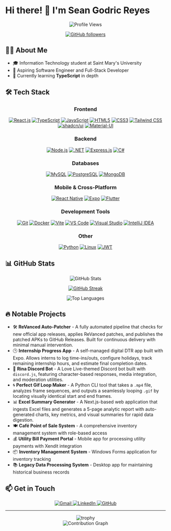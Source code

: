 # Hi there! 👋 I'm Sean Godric Reyes

<div align="center">
  <img src="https://komarev.com/ghpvc/?username=PizzaSpark&style=flat-square&color=blue" alt="Profile Views"/>
  
  [![GitHub followers](https://img.shields.io/github/followers/PizzaSpark?label=Follow&style=social)](https://github.com/PizzaSpark)
</div>

## 🧑‍💻 About Me

- 🎓 Information Technology student at Saint Mary's University
- 💼 Aspiring Software Engineer and Full-Stack Developer
- 🌱 Currently learning **TypeScript** in depth

## 🛠️ Tech Stack

<div align="center">
  <h3>Frontend</h3>
  <p>
    <a href="#"><img src="https://img.shields.io/badge/React-20232A?style=for-the-badge&logo=react&logoColor=61DAFB" alt="React.js"/></a>
    <a href="#"><img src="https://img.shields.io/badge/TypeScript-007ACC?style=for-the-badge&logo=typescript&logoColor=white" alt="TypeScript"/></a>
    <a href="#"><img src="https://img.shields.io/badge/JavaScript-F7DF1E?style=for-the-badge&logo=javascript&logoColor=black" alt="JavaScript"/></a>
    <a href="#"><img src="https://img.shields.io/badge/HTML5-E34F26?style=for-the-badge&logo=html5&logoColor=white" alt="HTML5"/></a>
    <a href="#"><img src="https://img.shields.io/badge/CSS3-1572B6?style=for-the-badge&logo=css3&logoColor=white" alt="CSS3"/></a>
    <a href="#"><img src="https://img.shields.io/badge/Tailwind_CSS-38B2AC?style=for-the-badge&logo=tailwind-css&logoColor=white" alt="Tailwind CSS"/></a>
    <a href="#"><img src="https://img.shields.io/badge/shadcn/ui-000000?style=for-the-badge&logo=shadcnui&logoColor=white" alt="shadcn/ui"/></a>
    <a href="#"><img src="https://img.shields.io/badge/Material--UI-0081CB?style=for-the-badge&logo=material-ui&logoColor=white" alt="Material-UI"/></a>
  </p>
  
  <h3>Backend</h3>
  <p>
    <a href="#"><img src="https://img.shields.io/badge/Node.js-43853D?style=for-the-badge&logo=node.js&logoColor=white" alt="Node.js"/></a>
    <a href="#"><img src="https://img.shields.io/badge/.NET-5C2D91?style=for-the-badge&logo=.net&logoColor=white" alt=".NET"/></a>
    <a href="#"><img src="https://img.shields.io/badge/Express.js-404D59?style=for-the-badge&logo=express&logoColor=white" alt="Express.js"/></a>
    <a href="#"><img src="https://img.shields.io/badge/C%23-239120?style=for-the-badge&logo=c-sharp&logoColor=white" alt="C#"/></a>
  </p>
  
  <h3>Databases</h3>
  <p>
    <a href="#"><img src="https://img.shields.io/badge/MySQL-005C84?style=for-the-badge&logo=mysql&logoColor=white" alt="MySQL"/></a>
    <a href="#"><img src="https://img.shields.io/badge/PostgreSQL-316192?style=for-the-badge&logo=postgresql&logoColor=white" alt="PostgreSQL"/></a>
    <a href="#"><img src="https://img.shields.io/badge/MongoDB-4EA94B?style=for-the-badge&logo=mongodb&logoColor=white" alt="MongoDB"/></a>
  </p>
  
  <h3>Mobile & Cross-Platform</h3>
  <p>
    <a href="#"><img src="https://img.shields.io/badge/React_Native-20232A?style=for-the-badge&logo=react&logoColor=61DAFB" alt="React Native"/></a>
    <a href="#"><img src="https://img.shields.io/badge/Expo-000020?style=for-the-badge&logo=expo&logoColor=white" alt="Expo"/></a>
    <a href="#"><img src="https://img.shields.io/badge/Flutter-02569B?style=for-the-badge&logo=flutter&logoColor=white" alt="Flutter"/></a>
  </p>
  
  <h3>Development Tools</h3>
  <p>
    <a href="#"><img src="https://img.shields.io/badge/GIT-E44C30?style=for-the-badge&logo=git&logoColor=white" alt="Git"/></a>
    <a href="#"><img src="https://img.shields.io/badge/Docker-2496ED?style=for-the-badge&logo=docker&logoColor=white" alt="Docker"/></a>
    <a href="#"><img src="https://img.shields.io/badge/Vite-646CFF?style=for-the-badge&logo=vite&logoColor=white" alt="Vite"/></a>
    <a href="#"><img src="https://img.shields.io/badge/VS_Code-007ACC?style=for-the-badge&logo=visual-studio-code&logoColor=white" alt="VS Code"/></a>
    <a href="#"><img src="https://img.shields.io/badge/Visual_Studio-5C2D91?style=for-the-badge&logo=visual-studio&logoColor=white" alt="Visual Studio"/></a>
    <a href="#"><img src="https://img.shields.io/badge/IntelliJ_IDEA-000000?style=for-the-badge&logo=intellij-idea&logoColor=white" alt="IntelliJ IDEA"/></a>
  </p>
  
  <h3>Other</h3>
  <p>
    <a href="#"><img src="https://img.shields.io/badge/Python-3776AB?style=for-the-badge&logo=python&logoColor=white" alt="Python"/></a>
    <a href="#"><img src="https://img.shields.io/badge/Linux-FCC624?style=for-the-badge&logo=linux&logoColor=black" alt="Linux"/></a>
    <a href="#"><img src="https://img.shields.io/badge/JWT-000000?style=for-the-badge&logo=JSON%20web%20tokens&logoColor=white" alt="JWT"/></a>
  </p>
</div>

## 📊 GitHub Stats

<div align="center">
  <img src="https://github-readme-stats.vercel.app/api?username=PizzaSpark&show_icons=true&theme=radical" alt="GitHub Stats" />
  
  [![GitHub Streak](https://github-readme-streak-stats-eight.vercel.app/?user=PizzaSpark&theme=radical&hide_border=false)](https://git.io/streak-stats)
  
  <img src="https://github-readme-stats.vercel.app/api/top-langs/?username=PizzaSpark&layout=compact&theme=radical" alt="Top Languages" />
</div>

## 🔥 Notable Projects

- 🛠️ **ReVanced Auto-Patcher** - A fully automated pipeline that checks for new official app releases, applies ReVanced patches, and publishes the patched APKs to GitHub Releases. Built for continuous delivery with minimal manual intervention.
- 🕒 **Internship Progress App** - A self-managed digital DTR app built with Expo. Allows interns to log time-ins/outs, configure holidays, track remaining internship hours, and estimate final completion dates.
- 🤖 **Rina Discord Bot** - A Love Live-themed Discord bot built with `discord.js`, featuring character-based responses, media integration, and moderation utilities.
- 🌀 **Perfect Gif Loop Maker** -  A Python CLI tool that takes a `.mp4` file, analyzes frame sequences, and outputs a seamlessly looping `.gif` by locating visually identical start and end frames.
- 📊 **Excel Summary Generator** - A Next.js-based web application that ingests Excel files and generates a 5-page analytic report with auto-generated charts, key metrics, and visual summaries for rapid data digestion.
- 🍽️ **Café Point of Sale System** - A comprehensive inventory management system with role-based access
- 💰 **Utility Bill Payment Portal** - Mobile app for processing utility payments with Xendit integration
- 📦 **Inventory Management System** - Windows Forms application for inventory tracking
- 📚 **Legacy Data Processing System** - Desktop app for maintaining historical business records

## 📫 Get in Touch

<div align="center">
  <a href="mailto:seangodricfreyes@gmail.com">
    <img src="https://img.shields.io/badge/Gmail-D14836?style=for-the-badge&logo=gmail&logoColor=white" alt="Gmail"/>
  </a>
  <a href="https://linkedin.com/in/sean-godric-reyes">
    <img src="https://img.shields.io/badge/LinkedIn-0077B5?style=for-the-badge&logo=linkedin&logoColor=white" alt="LinkedIn"/>
  </a>
  <a href="https://github.com/PizzaSpark">
    <img src="https://img.shields.io/badge/GitHub-100000?style=for-the-badge&logo=github&logoColor=white" alt="GitHub"/>
  </a>
</div>

---

<div align="center">
  <img src="https://github-profile-trophy.vercel.app/?username=PizzaSpark&theme=radical&row=1" alt="trophy" />
</div>

<div align="center">
  <img src="https://github-readme-activity-graph.vercel.app/graph?username=PizzaSpark&theme=redical" alt="Contribution Graph" />
</div>
